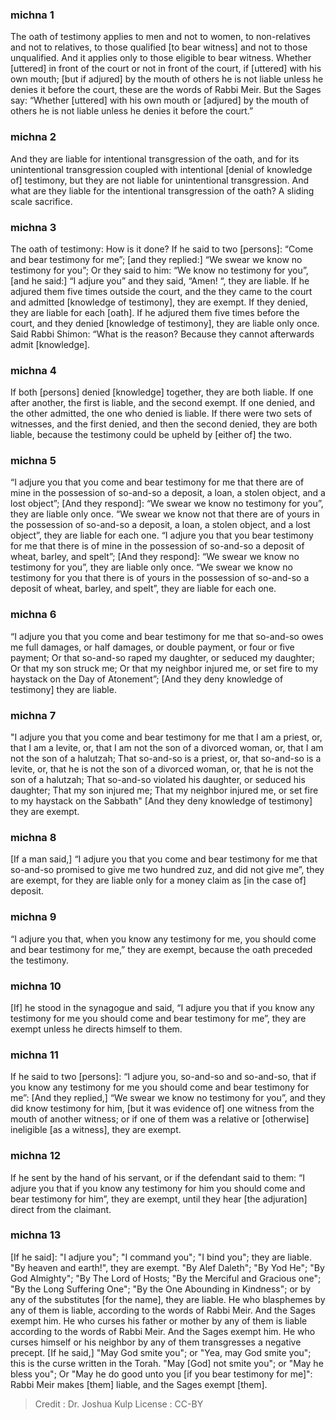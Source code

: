 
### michna 1
The oath of testimony applies to men and not to women, to non-relatives and not to relatives, to those qualified [to bear witness] and not to those unqualified.  And it applies only to those eligible to bear witness. Whether [uttered] in front of the court or not in front of the court, if [uttered] with his own mouth; [but if adjured] by the mouth of others he is not liable unless he denies it before the court, these are the words of Rabbi Meir. But the Sages say:  “Whether [uttered] with his own mouth or [adjured] by the mouth of others he is not liable unless he denies it before the court.”

### michna 2
And they are liable for intentional transgression of the oath, and for its unintentional transgression coupled with intentional [denial of knowledge of] testimony, but they are not liable for unintentional transgression. And what are they liable for the intentional transgression of the oath? A sliding scale sacrifice.

### michna 3
The oath of testimony:  How is it done? If he said to two [persons]:  “Come and bear testimony for me”; [and they replied:]  “We swear we know no testimony for you”; Or they said to him:  “We know no testimony for you”, [and he said:]  “I adjure you” and they said,  “Amen! “, they are liable. If he adjured them five times outside the court, and the they came to the court and admitted [knowledge of testimony], they are exempt. If they denied, they are liable for each [oath]. If he adjured them five times before the court, and they denied [knowledge of testimony], they are liable only once. Said Rabbi Shimon: “What is the reason?   Because they cannot afterwards admit [knowledge].

### michna 4
If both [persons] denied [knowledge] together, they are both liable. If one after another, the first is liable, and the second exempt. If one denied, and the other admitted, the one who denied is liable. If there were two sets of witnesses, and the first denied, and then the second denied, they are both liable, because the testimony could be upheld by [either of] the two.

### michna 5
“I adjure you that you come and bear testimony for me that there are of mine in the possession of so-and-so a deposit, a loan, a stolen object, and a lost object”; [And they respond]:  “We swear we know no testimony for you”, they are liable only once. “We swear we know not that there are of yours in the possession of so-and-so a deposit, a loan, a stolen object, and a lost object”, they are liable for each one. “I adjure you that you bear testimony for me that there is of mine in the possession of so-and-so a deposit of wheat, barley, and spelt”; [And they respond]:  “We swear we know no testimony for you”, they are liable only once. “We swear we know no testimony for you that there is of yours in the possession of so-and-so a deposit of wheat, barley, and spelt”, they are liable for each one.

### michna 6
“I adjure you that you come and bear testimony for me that so-and-so owes me full damages, or half damages, or double payment, or four or five payment; Or that so-and-so raped my daughter, or seduced my daughter; Or that my son struck me; Or that my neighbor injured me, or set fire to my haystack on the Day of Atonement”; [And they deny knowledge of testimony] they are liable.

### michna 7
"I adjure you that you come and bear testimony for me that I am a priest, or, that I am a levite, or, that I am not the son of a divorced woman, or, that I am not the son of a halutzah; That so-and-so is a priest, or, that so-and-so is a levite, or, that he is not the son of a divorced woman, or, that he is not the son of a halutzah; That so-and-so violated his daughter, or seduced his daughter; That my son injured me; That my neighbor injured me, or set fire to my haystack on the Sabbath" [And they deny knowledge of testimony] they are exempt.

### michna 8
[If a man said,]  “I adjure you that you come and bear testimony for me that so-and-so promised to give me two hundred zuz, and did not give me”, they are exempt, for they are liable only for a money claim as [in the case of] deposit.

### michna 9
“I adjure you that, when you know any testimony for me, you should come and bear testimony for me,” they are exempt, because the oath preceded the testimony.

### michna 10
[If] he stood in the synagogue and said,  “I adjure you that if you know any testimony for me you should come and bear testimony for me”, they are exempt unless he directs himself to them.

### michna 11
If he said to two [persons]: “I adjure you, so-and-so and so-and-so, that if you know any testimony for me you should come and bear testimony for me”: [And they replied,]  “We swear we know no testimony for you”, and they did know testimony for him, [but it was evidence of] one witness from the mouth of another witness; or if one of them was a relative or [otherwise] ineligible [as a witness], they are exempt.

### michna 12
If he sent by the hand of his servant, or if the defendant said to them: “I adjure you that if you know any testimony for him you should come and bear testimony for him”, they are exempt, until they hear [the adjuration] direct from the claimant.

### michna 13
   [If he said]: "I adjure you"; "I command you";  "I bind you"; they are liable. "By heaven and earth!", they are exempt. "By Alef Daleth"; "By Yod He";  "By God Almighty"; "By The Lord of Hosts; "By the Merciful and Gracious one"; "By the Long Suffering One";  "By the One Abounding in Kindness"; or by any of the substitutes [for the name], they are liable. He who blasphemes by any of them is liable, according to the words of Rabbi Meir. And the Sages exempt him. He who curses his father or mother by any of them is liable according to the words of Rabbi Meir. And the Sages exempt him. He who curses himself or his neighbor by any of them transgresses a negative precept.  [If he said,]  "May God smite you"; or  "Yea, may God smite you";  this is the curse written in the Torah. "May [God] not smite you"; or "May he bless you"; Or  "May he do good unto you [if you bear testimony for me]": Rabbi Meir makes [them] liable, and the Sages exempt [them].

>Credit : Dr. Joshua Kulp
>License : CC-BY